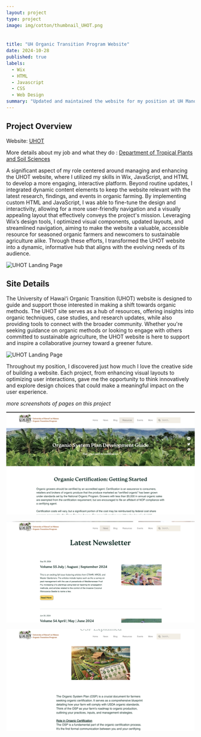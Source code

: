 ```yaml
---
layout: project
type: project
image: img/cotton/thumbnail_UHOT.png


title: "UH Organic Transition Program Website"
date: 2024-10-28
published: true
labels:
  - Wix
  - HTML
  - Javascript
  - CSS
  - Web Design
summary: "Updated and maintained the website for my position at UH Manoa"
---
```


## Project Overview

Website: <a href = "https://www.uhot.org/">UHOT</a>

More details about my job and what they do : <a href="https://manoa.hawaii.edu/ctahr/tpss/"> Department of Tropical Plants and Soil Sciences </a>



A significant aspect of my role centered around managing and enhancing the UHOT website, where I utilized my skills in Wix, JavaScript, and HTML to develop a more engaging, interactive platform. Beyond routine updates, I integrated dynamic content elements to keep the website relevant with the latest research, findings, and events in organic farming. By implementing custom HTML and JavaScript, I was able to fine-tune the design and interactivity, allowing for a more user-friendly navigation and a visually appealing layout that effectively conveys the project's mission. Leveraging Wix’s design tools, I optimized visual components, updated layouts, and streamlined navigation, aiming to make the website a valuable, accessible resource for seasoned organic farmers and newcomers to sustainable agriculture alike. Through these efforts, I transformed the UHOT website into a dynamic, informative hub that aligns with the evolving needs of its audience.



<img src="../img/uhot-resourcespage.png" alt="UHOT Landing Page" width=599>



## Site Details

The University of Hawaiʻi Organic Transition (UHOT) website is designed to guide and support those interested in making a shift towards organic methods. The UHOT site serves as a hub of resources, offering insights into organic techniques, case studies, and research updates, while also providing tools to connect with the broader community. Whether you're seeking guidance on organic methods or looking to engage with others committed to sustainable agriculture, the UHOT website is here to support and inspire a collaborative journey toward a greener future.


<img src="../img/uhot-homepage.png" alt="UHOT Landing Page" >


Throughout my position, I discovered just how much I love the creative side of building a website. Each project, from enhancing visual layouts to optimizing user interactions, gave me the opportunity to think innovatively and explore design choices that could make a meaningful impact on the user experience.

*more screenshots of pages on this project*

<img src="../img/uhot-osp.png" alt="UHOT Home Page" width="599">



<p><img src="../img/uhot-newspage.png" alt = "UHOT News Page" width="599"></p>

<p><img src="../img/uhot-osp-explained.png" alt = "UHOT osp explained page" width="599"></p>


